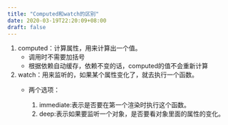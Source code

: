 ```yaml
---
title: "Computed和watch的区别"
date: 2020-03-19T22:20:09+08:00
draft: false
---
```


1. computed：计算属性，用来计算出一个值。
    - 调用时不需要加括号
    - 根据依赖自动缓存，依赖不变的话，computed的值不会重新计算
2. watch：用来监听的，如果某个属性变化了，就去执行一个函数。
    - 两个选项：
        
        1. immediate:表示是否要在第一个渲染时执行这个函数。
        2. deep:表示如果要监听一个对象，是否要看对象里面的属性的变化。
    